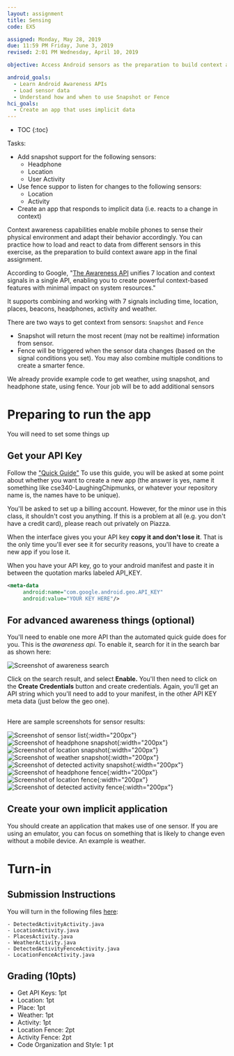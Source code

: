 ```yaml
---
layout: assignment
title: Sensing
code: EX5

assigned: Monday, May 28, 2019
due: 11:59 PM Friday, June 3, 2019
revised: 2:01 PM Wednesday, April 10, 2019

objective: Access Android sensors as the preparation to build context aware application.

android_goals:
  - Learn Android Awareness APIs
  - Load sensor data
  - Understand how and when to use Snapshot or Fence
hci_goals:
  - Create an app that uses implicit data
---
```


- TOC
{:toc}

Tasks:
- Add snapshot support for the following sensors:
  - Headphone
  - Location
  - User Activity
- Use fence suppor to listen for changes to the following sensors:
  - Location
  - Activity
- Create an app that responds to implicit data (i.e. reacts to a change in context)

Context awareness capabilities enable mobile phones to sense their physical environment and adapt their behavior accordingly. You can practice how to load and react to data from different sensors in this exercise, as the preparation to build context aware app in the final assignment. 

According to Google, "[The Awareness API](https://developers.google.com/awareness/) unifies 7 location and context signals in a single API, enabling you to create powerful context-based features with minimal impact on system resources."

It supports combining and working with 7 signals including time, location, places, beacons, headphones, activity and weather. 

There are two ways to get context from sensors: `Snapshot` and `Fence`
- Snapshot will return the most recent (may not be realtime) information from sensor.
- Fence will be triggered when the sensor data changes (based on the signal conditions you set). You may also combine multiple conditions to create a smarter fence.

We already provide example code to get weather, using snapshot, and headphone state, using fence. Your job will be to add additional sensors

# Preparing to run the app
You will need to set some things up

## Get your API Key

Follow the ["Quick Guide"](https://developers.google.com/places/web-service/get-api-key)
To use this guide, you will be asked at some point about whether you want to create a new app (the answer is yes, name it something like cse340-LaughingChipmunks, or whatever your repository name is, the names have to be unique).

You'll be asked to set up a billing account. However, for the minor use in this class, it shouldn't cost you anything. If this is a problem at all (e.g. you don't have a credit card), please reach out privately on Piazza.

When the interface gives you your API key **copy it and don't lose it**. That is the only time you'll ever see it for security reasons, you'll have to create a new app if you lose it.

When you have your API key, go to your android manifest and paste it in between the quotation marks labeled API_KEY.

```xml
<meta-data
     android:name="com.google.android.geo.API_KEY"
     android:value="YOUR KEY HERE"/>
```	    

## For advanced awareness things (optional)

You'll need to enable one more API than the automated quick guide does for you. This is the *awareness api*. To enable it, search for it in the search bar as shown here:

![Screenshot of awareness search](sensing/apisearch.png)

Click on the search result, and select **Enable.** You'll then need to click on the **Create Credentials** button and create credentials. Again, you'll get an API string which you'll need to add to your manifest, in the other API KEY meta data (just below the geo one). 

##



Here are sample screenshots for sensor results:

![Screenshot of sensor list](sensing/1.png){:width="200px"}
![Screenshot of headphone snapshot](sensing/2.png){:width="200px"}
![Screenshot of location snapshot](sensing/3.png){:width="200px"}
![Screenshot of weather snapshot](sensing/5.png){:width="200px"}
![Screenshot of detected activity snapshot](sensing/6.png){:width="200px"}
![Screenshot of headphone fence](sensing/7.png){:width="200px"}
![Screenshot of location fence](sensing/8.png){:width="200px"}
![Screenshot of detected activity fence](sensing/9.png){:width="200px"}


## Create your own implicit application
You should create an application that makes use of one sensor. If you are using an emulator, you can focus on something that is likely to change even without a mobile device. An example is weather. 

# Turn-in

## Submission Instructions

You will turn in the following files <a href="javascript:alert('Turn-in link pending assignment release');">here</a>:

```
- DetectedActivityActivity.java
- LocationActivity.java
- PlacesActivity.java
- WeatherActivity.java
- DetectedActivityFenceActivity.java
- LocationFenceActivity.java
```

## Grading (10pts)

- Get API Keys: 1pt
- Location: 1pt
- Place: 1pt
- Weather: 1pt
- Activity: 1pt
- Location Fence: 2pt
- Activity Fence: 2pt
- Code Organization and Style: 1 pt
